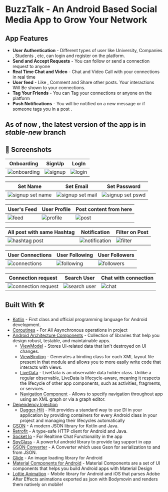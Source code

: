 # BuzzTalk - An Android Based Social Media App to Grow Your Network

## App Features

- **User Authentication** -  Different types of user like University, Companies , Students , etc, can login and register on the platform.
- **Send and Accept Requests** - You can follow or send a connection request to anyone
- **Real Time Chat and Video** -  Chat and Video Call with your connections in real time
- **User feed** - Like , Comment and Share other posts. Your interactions Will Be shown to your connections. 
- **Tag Your Friends** - You can Tag your connections or anyone on the platform
- **Push Notifications** - You will be notified on a new message or if someone tags you in a post .

## As of now , the latest version of the app is in _stable-new_ branch

## 📸 Screenshots

| Onboarding | SignUp | LogIn |
|--|--|--|
|![onboarding](https://user-images.githubusercontent.com/95186825/224481805-3a5d53f5-8740-45b2-9558-38771cb67491.jpg)|![signup](https://user-images.githubusercontent.com/95186825/224481811-bd5fc264-b137-400e-864e-188758ba5d31.jpg)|![login](https://user-images.githubusercontent.com/95186825/224481820-bda1d7f4-8522-43fb-9382-b81b39cde7aa.jpg)

| Set Name | Set Email | Set Password |
|--|--|--|
|![signup set name](https://user-images.githubusercontent.com/95186825/224481825-d8de4019-a9b9-40ed-bd17-83e590cf7192.jpg)|![signup set mail](https://user-images.githubusercontent.com/95186825/224481830-139031fb-ec1f-4f26-9876-a954ba1d4ff5.jpg)|![signup set pswd](https://user-images.githubusercontent.com/95186825/224481833-ab515853-3cdb-4131-b22f-f21b146ab282.jpg)

| User's Feed | User Profile | Post content from here |
|--|--|--|
|![feed](https://user-images.githubusercontent.com/95186825/224481847-7b6a25f5-12d9-4a5e-97ef-8d254dcad637.jpg)|![profile](https://user-images.githubusercontent.com/95186825/224481866-09b9be20-66cb-41fc-9c98-4b5c748f49ce.jpg)|![post](https://user-images.githubusercontent.com/95186825/224481871-cf431baf-1403-44bb-a2f9-cc42d920b6c4.jpg)

| All post with same Hashtag | Notification | Filter on Post |
|--|--|--|
|![hashtag post](https://user-images.githubusercontent.com/95186825/224481944-be8f5913-0351-4f85-9056-fab055eb5b00.jpg)|![notification](https://user-images.githubusercontent.com/95186825/224481947-d4c0a465-6592-4ef0-aeb0-3b121111f505.jpg)|![filter](https://user-images.githubusercontent.com/95186825/224481953-79f9a476-4831-4c57-a54e-47baea181b1d.jpg)

| User Connections | User Following | User Followers |
|--|--|--|
|![connections](https://user-images.githubusercontent.com/95186825/224481893-513433de-c8d2-494c-bc1f-571a08985dc1.jpg)|![following](https://user-images.githubusercontent.com/95186825/224481902-a960661a-8f89-4453-b729-d14dee76bbb8.jpg)|![followers](https://user-images.githubusercontent.com/95186825/224481911-1c95ccdf-cfdd-4c1c-b9b4-1ac60ce684e1.jpg)

| Connection request | Search User | Chat with connection |
|--|--|--|
|![connection request](https://user-images.githubusercontent.com/95186825/224481974-2a1d495c-26fc-4790-be85-8220a1c318e2.jpg)|![search user](https://user-images.githubusercontent.com/95186825/224481976-4b13c89d-2395-48e5-b460-52c8a6ffd85a.jpg)|![chat](https://user-images.githubusercontent.com/95186825/224481971-5e64286f-dc87-474a-b601-611f3588ca8d.jpg)


## Built With 🛠
- [Kotlin](https://kotlinlang.org/) - First class and official programming language for Android development.
- [Coroutines](https://kotlinlang.org/docs/reference/coroutines-overview.html) - For All Asynchronous operations in project
- [Android Architecture Components](https://developer.android.com/topic/libraries/architecture) - Collection of libraries that help you design robust, testable, and maintainable apps.
  - [ViewModel](https://developer.android.com/topic/libraries/architecture/viewmodel) - Stores UI-related data that isn't destroyed on UI changes. 
  - [ViewBinding](https://developer.android.com/topic/libraries/view-binding) - Generates a binding class for each XML layout file present in that module and allows you to more easily write code that interacts with views.
  - [LiveData](https://developer.android.com/topic/libraries/architecture/livedata) - LiveData is an observable data holder class. Unlike a regular observable, LiveData is lifecycle-aware, meaning it respects the lifecycle of other app components, such as activities, fragments, or services.
  - [Navigation Component](https://developer.android.com/guide/navigation) - Allows to specify navigation throughout app using an XML graph or via a graph editor.
- [Dependency Injection](https://developer.android.com/training/dependency-injection) 
  - [Dagger-Hilt](https://dagger.dev/hilt/) - Hilt provides a standard way to use DI in your application by providing containers for every Android class in your project and managing their lifecycles automatically
- [GSON](https://github.com/google/gson) - A modern JSON library for Kotlin and Java.
- [Retrofit](https://square.github.io/retrofit/) - A type-safe HTTP client for Android and Java.
- [Socket Io](https://socket.io/) - For Realtime Chat Functionality in the app
- [SpyGlass](https://github.com/linkedin/Spyglass) - A powerful android library to provide tag support in app
- [GSON Converter](https://github.com/square/retrofit/tree/master/retrofit-converters/gson) - A Converter which uses Gson for serialization to and from JSON.
- [Glide](https://github.com/bumptech/glide) - An image loading library for Android
- [Material Components for Android](https://github.com/material-components/material-components-android) - Material Components are a set of UI components that helps you build Android apps with Material Design
- [Lottie Animation](https://github.com/airbnb/lottie-android) - Mobile library for Android and iOS that parses Adobe After Effects animations exported as json with Bodymovin and renders them natively on mobile!
